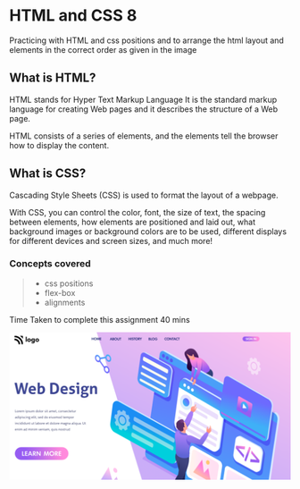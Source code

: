 # HTML and CSS 8

Practicing with HTML and css positions and to arrange the html layout and elements in the correct order as given in the image

## What is HTML?
HTML stands for Hyper Text Markup Language It is the standard markup language for creating Web pages
and it describes the structure of a Web page.

HTML consists of a series of elements, and the elements tell the browser how to display the content.

## What is CSS?
Cascading Style Sheets (CSS) is used to format the layout of a webpage.

With CSS, you can control the color, font, the size of text, the spacing between elements, how elements are positioned and laid out, what background images or background colors are to be used, different displays for different devices and screen sizes, and much more!

### Concepts covered

> - css positions
> - flex-box
> - alignments


Time Taken to complete this assignment 40 mins

![Screenshot](./thumbnail.png)

